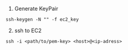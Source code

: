 1. Generate KeyPair
```
ssh-keygen -N "" -f ec2_key
```

2. ssh to EC2
```
ssh -i <path/to/pem-key> <host>@<ip-adress>
```